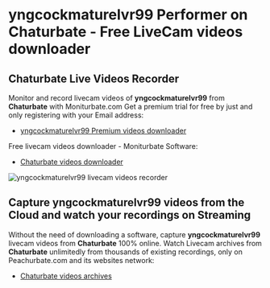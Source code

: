 # yngcockmaturelvr99 Performer on Chaturbate - Free LiveCam videos downloader

## Chaturbate Live Videos Recorder

Monitor and record livecam videos of **yngcockmaturelvr99** from **Chaturbate** with Moniturbate.com
Get a premium trial for free by just and only registering with your Email address:
* [yngcockmaturelvr99 Premium videos downloader](https://moniturbate.com/request-demo-licence-key.html)

Free livecam videos downloader - Moniturbate Software:
* [Chaturbate videos downloader](https://moniturbate.com/moniturbate-download-software.html)

![yngcockmaturelvr99 livecam videos recorder](https://peachurnet.com/templates/moniturbate-software.png)


## Capture yngcockmaturelvr99 videos from the Cloud and watch your recordings on Streaming

Without the need of downloading a software, capture **yngcockmaturelvr99** livecam videos from **Chaturbate** 100% online.
Watch Livecam archives from **Chaturbate** unlimitedly from thousands of existing recordings, only on Peachurbate.com and its websites network:
* [Chaturbate videos archives](https://peachurnet.com/)